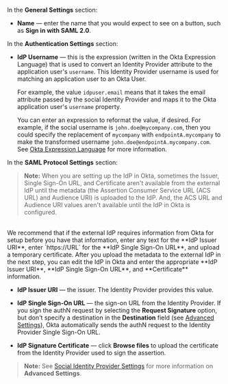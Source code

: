In the **General Settings** section:

* **Name** &mdash; enter the name that you would expect to see on a button, such as **Sign in with SAML 2.0**.

In the **Authentication Settings** section:

* **IdP Username** &mdash; this is the expression (written in the Okta Expression Language) that is used to convert an Identity Provider attribute to the application user's `username`. This Identity Provider username is used for matching an application user to an Okta User.

    For example, the value `idpuser.email` means that it takes the email attribute passed by the social Identity Provider and maps it to the Okta application user's `username` property.

    You can enter an expression to reformat the value, if desired. For example, if the social username is `john.doe@mycompany.com`, then you could specify the replacement of `mycompany` with `endpointA.mycompany` to make the transformed username `john.doe@endpointA.mycompany.com`. See [Okta Expression Language](/docs/reference/okta-expression-language/) for more information.

In the **SAML Protocol Settings** section:

> **Note:** When you are setting up the IdP in Okta, sometimes the Issuer, Single Sign-On URL, and Certificate aren't available from the external IdP until the metadata (the Assertion Consumer Service URL (ACS URL) and Audience URI) is uploaded to the IdP. And, the ACS URL and Audience URI values aren't available until the IdP in Okta is configured.<br>
<br>
We recommend that if the external IdP requires information from Okta for setup before you have that information, enter any text for the **IdP Issuer URI**, enter `https://URL` for the **IdP Single Sign-On URL**, and upload a temporary certificate. After you upload the metadata to the external IdP in the next step, you can edit the IdP in Okta and enter the appropriate **IdP Issuer URI**, **IdP Single Sign-On URL**, and **Certificate** information.

* **IdP Issuer URI** &mdash; the issuer. The Identity Provider provides this value.

* **IdP Single Sign-On URL** &mdash; the sign-on URL from the Identity Provider. If you sign the authN request by selecting the **Request Signature** option, but don't specify a destination in the **Destination** field (see [Advanced Settings](#social-identity-provider-settings)), Okta automatically sends the authN request to the Identity Provider Single Sign-On URL.

* **IdP Signature Certificate** &mdash; click **Browse files** to upload the certificate from the Identity Provider used to sign the assertion.

> **Note:** See [Social Identity Provider Settings](#social-identity-provider-settings) for more information on **Advanced Settings**.

